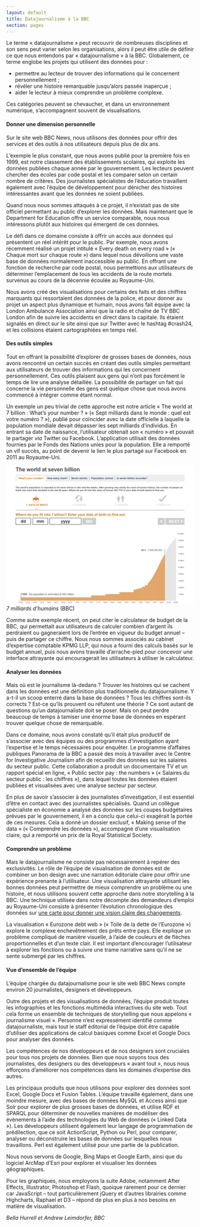 ```yaml
---
layout: default
title: Datajournalisme à la BBC
section: pages
---
```


Le terme « datajournalisme » peut recouvrir de nombreuses disciplines et son sens peut varier selon les organisations, alors il peut être utile de définir ce que nous entendons par « datajournalisme » à la BBC. Globalement, ce terme englobe les projets qui utilisent des données pour :

* permettre au lecteur de trouver des informations qui le concernent personnellement ;
* révéler une histoire remarquable jusqu’alors passée inaperçue ;
* aider le lecteur à mieux comprendre un problème complexe.

Ces catégories peuvent se chevaucher, et dans un environnement numérique, s’accompagnent souvent de visualisations.

#### Donner une dimension personnelle

Sur le site web BBC News, nous utilisons des données pour offrir des services et des outils à nos utilisateurs depuis plus de dix ans.

L’exemple le plus constant, que nous avons publié pour la première fois en 1999, est notre classement des établissements scolaires, qui exploite les données publiées chaque année par le gouvernement. Les lecteurs peuvent chercher des écoles par code postal et les comparer selon un certain nombre de critères. Des journalistes spécialistes de l’éducation travaillent également avec l’équipe de développement pour dénicher des histoires intéressantes avant que les données ne soient publiées.

Quand nous nous sommes attaqués à ce projet, il n’existait pas de site officiel permettant au public d’explorer les données. Mais maintenant que le Department for Education offre un service comparable, nous nous intéressons plutôt aux histoires qui émergent de ces données.

Le défi dans ce domaine consiste à offrir un accès aux données qui présentent un réel intérêt pour le public. Par exemple, nous avons récemment réalisé un projet intitulé « Every death on every road » (« Chaque mort sur chaque route ») dans lequel nous dévoilions une vaste base de données normalement inaccessible au public. En offrant une fonction de recherche par code postal, nous permettions aux utilisateurs de déterminer l’emplacement de tous les accidents de la route mortels survenus au cours de la décennie écoulée au Royaume-Uni.

Nous avons créé des visualisations pour certains des faits et des chiffres marquants qui ressortaient des données de la police, et pour donner au projet un aspect plus dynamique et humain, nous avons fait équipe avec la London Ambulance Association ainsi que la radio et chaîne de TV BBC London afin de suivre les accidents en direct dans la capitale. Ils étaient signalés en direct sur le site ainsi que sur Twitter avec le hashtag #crash24, et les collisions étaient cartographiées en temps réel.

#### Des outils simples

Tout en offrant la possibilité d’explorer de grosses bases de données, nous avons rencontré un certain succès en créant des outils simples permettant aux utilisateurs de trouver des informations qui les concernent personnellement. Ces outils plaisent aux gens qui n’ont pas forcément le temps de lire une analyse détaillée. La possibilité de partager un fait qui concerne la vie personnelle des gens est quelque chose que nous avons commencé à intégrer comme étant normal.

Un exemple un peu trivial de cette approche est notre article « The world at 7 billion : What’s your number ? » (« Sept milliards dans le monde : quel est votre numéro ? »), publié pour coïncider avec la date officielle à laquelle la population mondiale devait dépasser les sept milliards d’individus. En entrant sa date de naissance, l’utilisateur obtenait son « numéro » et pouvait le partager _via_ Twitter ou Facebook. L’application utilisait des données fournies par le Fonds des Nations unies pour la population. Elle a remporté un vif succès, au point de devenir le lien le plus partagé sur Facebook en 2011 au Royaume-Uni.

<div class="imageblock">
<div class="content">
<img alt="The World at Seven Billion" src="../figs/incoming/02-05.png"></div>
<div class="title"><em>7 milliards d'humains</em> (BBC)</div>
</div>

Comme autre exemple récent, on peut citer le calculateur de budget de la BBC, qui permettait aux utilisateurs de calculer combien d’argent ils perdraient ou gagneraient lors de l’entrée en vigueur du budget annuel – puis de partager ce chiffre. Nous nous sommes associés au cabinet d’expertise comptable KPMG LLP, qui nous a fourni des calculs basés sur le budget annuel, puis nous avons travaillé d’arrache-pied pour concevoir une interface attrayante qui encouragerait les utilisateurs à utiliser le calculateur.

#### Analyser les données

Mais où est le journalisme là-dedans ? Trouver les histoires qui se cachent dans les données est une définition plus traditionnelle du datajournalisme. Y a-t-il un scoop enterré dans la base de données ? Tous les chiffres sont-ils corrects ? Est-ce qu’ils prouvent ou réfutent une théorie ? Ce sont autant de questions qu’un datajournaliste doit se poser. Mais on peut perdre beaucoup de temps à tamiser une énorme base de données en espérant trouver quelque chose de remarquable.

Dans ce domaine, nous avons constaté qu’il était plus productif de s’associer avec des équipes ou des programmes d’investigation ayant l’expertise et le temps nécessaires pour enquêter. Le programme d’affaires publiques Panorama de la BBC a passé des mois à travailler avec le Centre for Investigative Journalism afin de recueillir des données sur les salaires du secteur public. Cette collaboration a produit un documentaire TV et un rapport spécial en ligne, « Public sector pay : the numbers » (« Salaires du secteur public : les chiffres »), dans lequel toutes les données étaient publiées et visualisées avec une analyse secteur par secteur.

En plus de savoir s’associer à des journalistes d’investigation, il est essentiel d’être en contact avec des journalistes spécialisés. Quand un collègue spécialiste en économie a analysé des données sur les coupes budgétaires prévues par le gouvernement, il en a conclu que celui-ci exagérait la portée de ces mesures. Cela a donné un dossier exclusif, « Making sense of the data » (« Comprendre les données »), accompagné d’une visualisation claire, qui a remporté un prix de la Royal Statistical Society.

#### Comprendre un problème

Mais le datajournalisme ne consiste pas nécessairement à repérer des exclusivités. Le rôle de l’équipe de visualisation de données est de combiner un bon design avec une narration éditoriale claire pour offrir une expérience prenante à l’utilisateur. Une visualisation attrayante utilisant les bonnes données peut permettre de mieux comprendre un problème ou une histoire, et nous utilisons souvent cette approche dans notre storytelling à la BBC. Une technique utilisée dans notre décompte des demandeurs d’emploi au Royaume-Uni consiste à présenter l’évolution chronologique des données sur [une carte pour donner une vision claire des changements](http://bbc.in/KF7IKU).

La visualisation « Eurozone debt web » (« Toile de la dette de l’Eurozone ») explore le complexe enchevêtrement des prêts entre pays. Elle explique un problème compliqué de manière visuelle, à l’aide de couleurs et de flèches proportionnelles et d’un texte clair. Il est important d’encourager l’utilisateur à explorer les fonctions ou à suivre une trame narrative sans qu’il ne se sente submergé par les chiffres.

#### Vue d’ensemble de l’équipe

L’équipe chargée du datajournalisme pour le site web BBC News compte environ 20 journalistes, designers et développeurs.

Outre des projets et des visualisations de données, l’équipe produit toutes les infographies et les fonctions multimédia interactives du site web. Tout cela forme un ensemble de techniques de storytelling que nous appelons « journalisme visuel ». Personne n’est expressément identifié comme datajournaliste, mais tout le staff éditorial de l’équipe doit être capable d’utiliser des applications de calcul basiques comme Excel et Google Docs pour analyser des données.

Les compétences de nos développeurs et de nos designers sont cruciales pour tous nos projets de données. Bien que nous soyons tous des journalistes, des designers ou des développeurs « avant tout », nous nous efforçons d’améliorer nos compétences dans les domaines d’expertise des autres.

Les principaux produits que nous utilisons pour explorer des données sont Excel, Google Docs et Fusion Tables. L’équipe travaille également, dans une moindre mesure, avec des bases de données MySQL et Access ainsi que Solr pour explorer de plus grosses bases de données, et utilise RDF et SPARQL pour déterminer de nouvelles manières de modéliser des évènements à l’aide des technologies du Web de données (« Linked Data »). Les développeurs utilisent également leur langage de programmation de prédilection, que ce soit ActionScript, Python ou Perl, pour comparer, analyser ou déconstruire les bases de données sur lesquelles nous travaillons. Perl est également utilisé pour une partie de la publication.

Nous nous servons de Google, Bing Maps et Google Earth, ainsi que du logiciel ArcMap d’Esri pour explorer et visualiser les données géographiques.

Pour les graphiques, nous employons la suite Adobe, notamment After Effects, Illustrator, Photoshop et Flash, quoique rarement pour ce dernier car JavaScript – tout particulièrement jQuery et d’autres librairies comme Highcharts, Raphael et D3 – répond de plus en plus à nos besoins en matière de visualisation.

_Bella Hurrell et Andrew Leimdorfer, BBC_